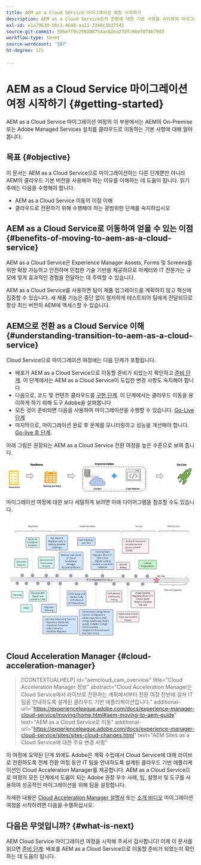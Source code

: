 ```yaml
---
title: AEM as a Cloud Service 마이그레이션 여정 시작하기
description: AEM as a Cloud Service로의 전환에 대한 기본 사항을 숙지하여 마이그레이션 여정 시작
exl-id: e1a79630-56c1-4648-aa11-3348c3b37541
source-git-commit: 595eff9c259208754ac62ea27dfc6be7d74b79d3
workflow-type: tm+mt
source-wordcount: '587'
ht-degree: 11%

---
```


# AEM as a Cloud Service 마이그레이션 여정 시작하기 {#getting-started}

AEM as a Cloud Service 마이그레이션 여정의 이 부분에서는 AEM의 On-Premise 또는 Adobe Managed Services 설치를 클라우드로 이동하는 기본 사항에 대해 알아봅니다.

## 목표 {#objective}

이 문서는 AEM as a Cloud Service으로 마이그레이션하는 다른 단계뿐만 아니라 AEM의 클라우드 기본 버전을 사용해야 하는 이유를 이해하는 데 도움이 됩니다. 읽기 후에는 다음을 수행해야 합니다.

* AEM as a Cloud Service 이동의 이점 이해
* 클라우드로 전환하기 위해 수행해야 하는 광범위한 단계를 숙지하십시오

## AEM as a Cloud Service로 이동하여 얻을 수 있는 이점 {#benefits-of-moving-to-aem-as-a-cloud-service}

AEM as a Cloud Service은 Experience Manager Assets, Forms 및 Screens를 위한 확장 가능하고 안전하며 민첩한 기술 기반을 제공하므로 마케터와 IT 전문가는 규모에 맞게 효과적인 경험을 전달하는 데 주력할 수 있습니다.

AEM as a Cloud Service를 사용하면 팀이 제품 업그레이드를 계획하지 않고 혁신에 집중할 수 있습니다. 새 제품 기능은 중단 없이 철저하게 테스트되어 팀에게 전달되므로 항상 최신 버전의 AEM에 액세스할 수 있습니다.

## AEM으로 전환 as a Cloud Service 이해 {#understanding-transition-to-aem-as-a-cloud-service}

Cloud Service으로 마이그레이션 여정에는 다음 단계가 포함됩니다.

* 배포가 AEM as a Cloud Service으로 이동할 준비가 되었는지 확인하고 [준비 단계](/help/journey-migration/readiness.md). 이 단계에서는 AEM as a Cloud Service이 도입한 변경 사항도 숙지해야 합니다
* 다음으로, 코드 및 컨텐츠 클라우드를 [구현 단계](/help/journey-migration/implementation.md). 이 단계에서는 클라우드 이동을 용이하게 하기 위해 도구 Adobe을 살펴봅니다
* 모든 것이 준비되면 다음을 사용하여 마이그레이션을 수행할 수 있습니다. [Go-Live 단계](/help/journey-migration/go-live.md)
* 마지막으로, 마이그레이션 완료 후 문제를 모니터링하고 성능을 개선해야 합니다. [Go-live 후 단계](/help/journey-migration/post-go-live.md).

아래 그림은 권장되는 AEM as a Cloud Service 전환 여정을 높은 수준으로 보여 줍니다.

![이미지](/help/journey-migration/assets/move-aemcloud-process.png)

마이그레이션 여정에 대한 보다 세밀하게 보려면 아래 다이어그램을 참조할 수도 있습니다.

![이미지](/help/journey-migration/assets/migration-process.png)

## Cloud Acceleration Manager {#cloud-acceleration-manager}

>[!CONTEXTUALHELP]
>id="aemcloud_cam_overview"
>title="Cloud Acceleration Manager 정보"
>abstract="Cloud Acceleration Manager는 Cloud Service에서 라이브로 전환하는 계획에서부터 전환 여정 전반에 걸쳐 IT 팀을 안내하도록 설계된 클라우드 기반 애플리케이션입니다."
>additional-url="https://experienceleague.adobe.com/docs/experience-manager-cloud-service/moving/home.html#aem-moving-to-aem-guide" text="AEM as a Cloud Service로 이동"
>additional-url="https://experienceleague.adobe.com/docs/experience-manager-cloud-service/sites/sites-cloud-changes.html" text="AEM Sites as a Cloud Service에 대한 주요 변경 사항"

이 여정에 요약된 단계 외에도 Adobe은 계획 수립에서 Cloud Service에 대해 라이브로 전환하도록 전체 전환 여정 동안 IT 팀을 안내하도록 설계된 클라우드 기반 애플리케이션인 Cloud Acceleration Manager를 제공합니다. AEM as a Cloud Service으로 여정의 모든 단계에서 도움이 되는 Adobe 권장 우수 사례, 팁, 설명서 및 도구를 사용하여 성공적인 마이그레이션을 위해 팀을 설정합니다.

자세한 내용은 [Cloud Acceleration Manager 설명서](/help/journey-migration/cloud-acceleration-manager/using-cam/getting-started-cam.md) 또는 [소개 비디오](https://experienceleague.adobe.com/?launch=ExperienceManager-A-1-2021.1.migration&amp;recommended=ExperienceManager-A-1-2021.1.migration&amp;lang=en#dashboard/learning) 마이그레이션 여정을 시작하려면 다음을 수행하십시오.

## 다음은 무엇입니까? {#what-is-next}

AEM Cloud Service 마이그레이션 여정을 시작해 주셔서 감사합니다! 이제 이 문서를 읽으면 [준비 단계](/help/journey-migration/readiness.md): 배포를 AEM as a Cloud Service으로 이동할 준비가 되었는지 확인하는 데 도움이 됩니다.
